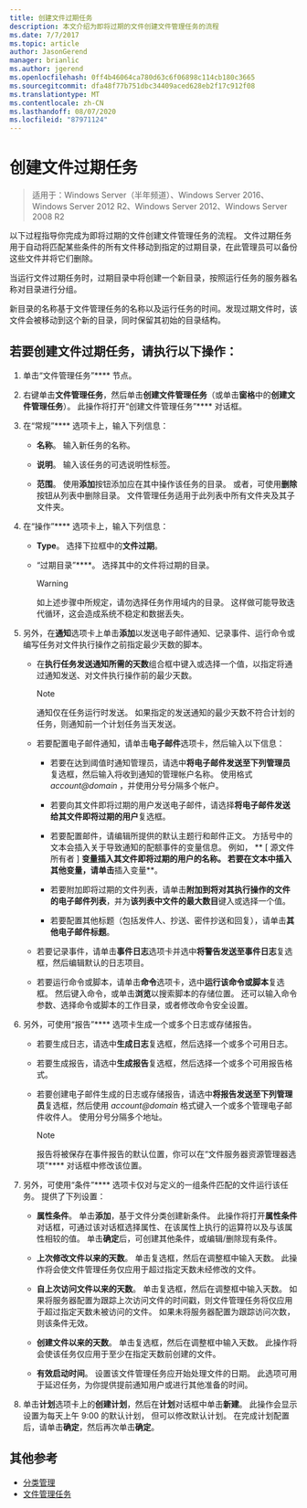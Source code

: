 ```yaml
---
title: 创建文件过期任务
description: 本文介绍为即将过期的文件创建文件管理任务的流程
ms.date: 7/7/2017
ms.topic: article
author: JasonGerend
manager: brianlic
ms.author: jgerend
ms.openlocfilehash: 0ff4b46064ca780d63c6f06898c114cb180c3665
ms.sourcegitcommit: dfa48f77b751dbc34409aced628eb2f17c912f08
ms.translationtype: MT
ms.contentlocale: zh-CN
ms.lasthandoff: 08/07/2020
ms.locfileid: "87971124"
---
```

# <a name="create-a-file-expiration-task"></a>创建文件过期任务

> 适用于：Windows Server（半年频道）、Windows Server 2016、Windows Server 2012 R2、Windows Server 2012、Windows Server 2008 R2

以下过程指导你完成为即将过期的文件创建文件管理任务的流程。 文件过期任务用于自动将匹配某些条件的所有文件移动到指定的过期目录，在此管理员可以备份这些文件并将它们删除。

当运行文件过期任务时，过期目录中将创建一个新目录，按照运行任务的服务器名称对目录进行分组。

新目录的名称基于文件管理任务的名称以及运行任务的时间。发现过期文件时，该文件会被移动到这个新的目录，同时保留其初始的目录结构。

## <a name="to-create-a-file-expiration-task"></a>若要创建文件过期任务，请执行以下操作：

1. 单击“文件管理任务”**** 节点。

2. 右键单击**文件管理任务**，然后单击**创建文件管理任务**（或单击**窗格**中的**创建文件管理任务**）。 此操作将打开“创建文件管理任务”**** 对话框。

3. 在“常规”**** 选项卡上，输入下列信息：

   -   **名称**。 输入新任务的名称。

   -   **说明**。 输入该任务的可选说明性标签。

   -   **范围**。 使用**添加**按钮添加应在其中操作该任务的目录。 或者，可使用**删除**按钮从列表中删除目录。 文件管理任务适用于此列表中所有文件夹及其子文件夹。

4. 在“操作”**** 选项卡上，输入下列信息：

   - **Type**。 选择下拉框中的**文件过期**。

   - “过期目录”****。 选择其中的文件将过期的目录。

     > [!Warning]
     > 如上述步骤中所规定，请勿选择任务作用域内的目录。 这样做可能导致迭代循环，这会造成系统不稳定和数据丢失。

5. 另外，在**通知**选项卡上单击**添加**以发送电子邮件通知、记录事件、运行命令或编写任务对文件执行操作之前指定最少天数的脚本。

   - 在**执行任务发送通知所需的天数**组合框中键入或选择一个值，以指定将通过通知发送、对文件执行操作前的最少天数。

     > [!Note]
     > 通知仅在任务运行时发送。 如果指定的发送通知的最少天数不符合计划的任务，则通知前一个计划任务当天发送。

   - 若要配置电子邮件通知，请单击**电子邮件**选项卡，然后输入以下信息：

     - 若要在达到阈值时通知管理员，请选中**将电子邮件发送至下列管理员**复选框，然后输入将收到通知的管理帐户名称。 使用格式 <em>account@domain</em> ，并使用分号分隔多个帐户。

     - 若要向其文件即将过期的用户发送电子邮件，请选择**将电子邮件发送给其文件即将过期的用户**复选框。

     - 若要配置邮件，请编辑所提供的默认主题行和邮件正文。 方括号中的文本会插入关于导致通知的配额事件的变量信息。 例如， ** \[ 源文件所有者 \] **变量插入其文件即将过期的用户的名称。 若要在文本中插入其他变量，请单击**插入变量**。

     - 若要附加即将过期的文件列表，请单击**附加到将对其执行操作的文件的电子邮件列表**，并为**该列表中文件的最大数目**键入或选择一个值。

     - 若要配置其他标题（包括发件人、抄送、密件抄送和回复），请单击**其他电子邮件标题**。

   - 若要记录事件，请单击**事件日志**选项卡并选中**将警告发送至事件日志**复选框，然后编辑默认的日志项目。

   - 若要运行命令或脚本，请单击**命令**选项卡，选中**运行该命令或脚本**复选框。 然后键入命令，或单击**浏览**以搜索脚本的存储位置。 还可以输入命令参数、选择命令或脚本的工作目录，或者修改命令安全设置。

6. 另外，可使用“报告”**** 选项卡生成一个或多个日志或存储报告。

   - 若要生成日志，请选中**生成日志**复选框，然后选择一个或多个可用日志。

   - 若要生成报告，请选中**生成报告**复选框，然后选择一个或多个可用报告格式。

   - 若要创建电子邮件生成的日志或存储报告，请选中**将报告发送至下列管理员**复选框，然后使用 <em>account@domain</em> 格式键入一个或多个管理电子邮件收件人。 使用分号分隔多个地址。

     > [!Note]
     > 报告将被保存在事件报告的默认位置，你可以在“文件服务器资源管理器选项”**** 对话框中修改该位置。

7. 另外，可使用“条件”**** 选项卡仅对与定义的一组条件匹配的文件运行该任务。 提供了下列设置：

    -   **属性条件**。 单击**添加**，基于文件分类创建新条件。 此操作将打开**属性条件**对话框，可通过该对话框选择属性、在该属性上执行的运算符以及与该属性相较的值。 单击**确定**后，可创建其他条件，或编辑/删除现有条件。

    -   **上次修改文件以来的天数**。 单击复选框，然后在调整框中输入天数。 此操作将会使文件管理任务仅应用于超过指定天数未经修改的文件。

    -   **自上次访问文件以来的天数**。 单击复选框，然后在调整框中输入天数。 如果将服务器配置为跟踪上次访问文件的时间戳，则文件管理任务将仅应用于超过指定天数未被访问的文件。 如果未将服务器配置为跟踪访问次数，则该条件无效。

    -   **创建文件以来的天数**。 单击复选框，然后在调整框中输入天数。 此操作将会使该任务仅应用于至少在指定天数前创建的文件。

    -   **有效启动时间**。 设置该文件管理任务应开始处理文件的日期。 此选项可用于延迟任务，为你提供提前通知用户或进行其他准备的时间。

8. 单击**计划**选项卡上的**创建计划**，然后在**计划**对话框中单击**新建**。 此操作会显示设置为每天上午 9:00 的默认计划， 但可以修改默认计划。 在完成计划配置后，请单击**确定**，然后再次单击**确定**。

## <a name="additional-references"></a>其他参考

-   [分类管理](classification-management.md)
-   [文件管理任务](file-management-tasks.md)